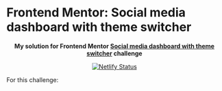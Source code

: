 # Frontend Mentor: Social media dashboard with theme switcher

<p align="center"><strong align="center">My solution for Frontend Mentor <a href="https://www.frontendmentor.io/challenges/social-media-dashboard-with-theme-switcher-6oY8ozp_H">Social media dashboard with theme switcher</a> challenge</strong></p>

<p align="center">
  <a href="https://app.netlify.com/sites/p1t1ch-fm-social-media-dashboard/deploys">
    <img
      src="https://api.netlify.com/api/v1/badges/6aa53696-e443-4079-8ac9-8fdb61d1a370/deploy-status"
      alt="Netlify Status"
    />
  </a>
</p>

For this challenge:
